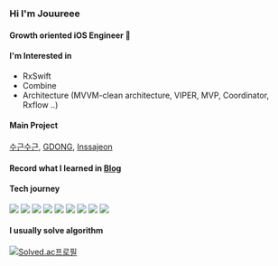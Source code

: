 ### Hi I'm Jouureee

<!--
**spqjf12345/spqjf12345** is a ✨ _special_ ✨ repository because its `README.md` (this file) appears on your GitHub profile.

Here are some ideas to get you started:

- 🔭 I’m currently working on ...
- 🌱 I’m currently learning ...
- 👯 I’m looking to collaborate on ...
- 🤔 I’m looking for help with ...
- 💬 Ask me about ...
- 📫 How to reach me: ...
- 😄 Pronouns: ...
- ⚡ Fun fact: ...
-->
<!-- [![Anurag's GitHub stats](https://github-readme-stats.vercel.app/api?username=spqjf12345&count_private=true)](https://github.com/anuraghazra/github-readme-stats) -->

#### Growth oriented iOS Engineer 🍎

#### I'm Interested in 
- RxSwift
- Combine
- Architecture (MVVM-clean architecture, VIPER, MVP, Coordinator, Rxflow ..)

#### Main Project  
[수근수근](https://github.com/wispher-sugeun/sugeun-ios), [GDONG](https://github.com/gongddong/GDONG-front), [Inssajeon](https://github.com/spqjf12345/Inssajeon-newly-coined-word)

#### Record what I learned in [Blog](https://jouureee.tistory.com)

#### Tech journey
<div align=left> 
  <img src="https://img.shields.io/badge/swift-F05138?style=for-the-badge&logo=swift&logoColor=white"> 
  <img src="https://img.shields.io/badge/c++-00599C?style=for-the-badge&logo=c%2B%2B&logoColor=white">
  <img src="https://img.shields.io/badge/python-3776AB?style=for-the-badge&logo=python&logoColor=white">
  <img src="https://img.shields.io/badge/tensorflow-FF6F00?style=for-the-badge&logo=tensorflow&logoColor=white">
  <img src="https://img.shields.io/badge/java-007396?style=for-the-badge&logo=java&logoColor=white">
  <img src="https://img.shields.io/badge/kotlin-7F52FF?style=for-the-badge&logo=kotlin&logoColor=white">
  <img src="https://img.shields.io/badge/node.js-339933?style=for-the-badge&logo=Node.js&logoColor=white">
  <img src="https://img.shields.io/badge/javascript-F7DF1E?style=for-the-badge&logo=javascript&logoColor=black">
  <img src="https://img.shields.io/badge/spring-6DB33F?style=for-the-badge&logo=spring&logoColor=white">
  <br>
  </div>

#### I usually solve algorithm    
[![Solved.ac프로필](http://mazassumnida.wtf/api/mini/generate_badge?boj=spqjf12345)](https://solved.ac/spqjf12345)


  

